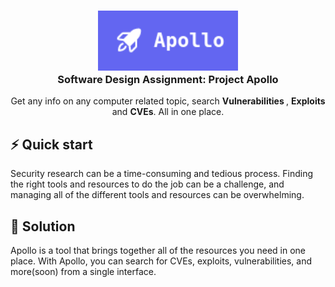 <h3 align="center">
  <img alt="apollo logo" src="./src/logo.png" width="224px"/><br/>
  Software Design Assignment: <b>Project Apollo</b>
</h3>
<p align="center">Get any info on any computer related topic, search <b>Vulnerabilities </b>, <b>Exploits </b>and <b>CVEs</b>. All in one place.</p>

## ⚡️ Quick start

Security research can be a time-consuming and tedious process. Finding the right tools and resources to do the job can be a challenge, and managing all of the different tools and resources can be overwhelming.

## :hammer: Solution

Apollo is a tool that brings together all of the resources you need in one place. With Apollo, you can search for CVEs, exploits, vulnerabilities, and more(soon) from a single interface. 
